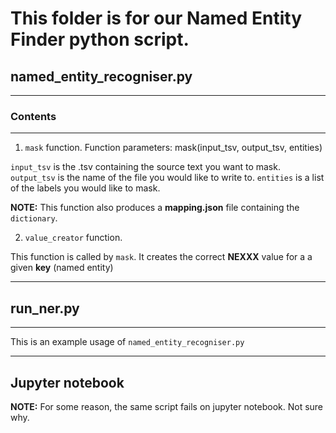 # This folder is for our Named Entity Finder python script.

## named_entity_recogniser.py
___

### Contents
---
1) `mask` function. 
Function parameters:
	mask(input_tsv, output_tsv, entities)

`input_tsv` is the .tsv containing the source text you want to mask.
`output_tsv` is the name of the file you would like to write to.
`entities` is a list of the labels you would like to mask.

**NOTE:** This function also produces a **mapping.json** file containing the `dictionary`.

2) `value_creator` function.

This function is called by `mask`. It creates the correct **NEXXX** value for a a given **key** (named entity)

---

## run_ner.py
___

This is an example usage of `named_entity_recogniser.py`

---

## Jupyter notebook

**NOTE:** For some reason, the same script fails on jupyter notebook. Not sure why.